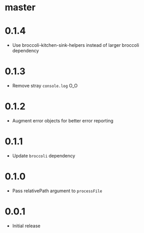 # master

# 0.1.4

* Use broccoli-kitchen-sink-helpers instead of larger broccoli dependency

# 0.1.3

* Remove stray `console.log` O_O

# 0.1.2

* Augment error objects for better error reporting

# 0.1.1

* Update `broccoli` dependency

# 0.1.0

* Pass relativePath argument to `processFile`

# 0.0.1

* Initial release
